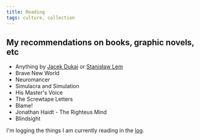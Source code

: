 ```yaml
---
title: Reading
tags: culture, collection
---
```


## My recommendations on books, graphic novels, etc

- Anything by [Jacek Dukaj](https://en.wikipedia.org/wiki/Jacek_Dukaj) or [Stanisław Lem](https://en.wikipedia.org/wiki/Stanis%C5%82aw_Lem)
- Brave New World
- Neuromancer
- Simulacra and Simulation
- His Master's Voice
- The Screwtape Letters
- Blame!
- Jonathan Haidt - The Righteus Mind
- Blindsight

I'm logging the things I am currently reading in the [log](/now).
